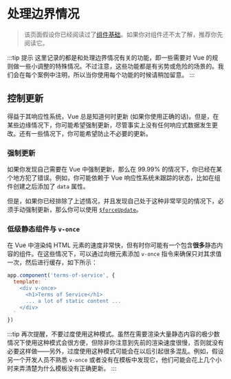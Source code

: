 # 处理边界情况

> 该页面假设你已经阅读过了[组件基础](component-basics.md)。如果你对组件还不太了解，推荐你先阅读它。

:::tip 提示
这里记录的都是和处理边界情况有关的功能，即一些需要对 Vue 的规则做一些小调整的特殊情况。不过注意，这些功能都是有劣势或危险的场景的。我们会在每个案例中注明，所以当你使用每个功能的时候请稍加留意。
:::

## 控制更新

得益于其响应性系统，Vue 总是知道何时更新 (如果你使用正确的话)。但是，在某些边缘情况下，你可能希望强制更新，尽管事实上没有任何响应式数据发生更改。还有一些情况下，你可能希望防止不必要的更新。

### 强制更新

如果你发现自己需要在 Vue 中强制更新，那么在 99.99% 的情况下，你已经在某个地方犯了错误。例如，你可能依赖于 Vue 响应性系统未跟踪的状态，比如在组件创建之后添加了 `data` 属性。

但是，如果你已经排除了上述情况，并且发现自己处于这种非常罕见的情况下，必须手动强制更新，那么你可以使用 [`$forceUpdate`](../api/instance-methods.html#forceupdate)。

### 低级静态组件与 `v-once`

在 Vue 中渲染纯 HTML 元素的速度非常快，但有时你可能有一个包含**很多**静态内容的组件。在这些情况下，可以通过向根元素添加 `v-once` 指令来确保只对其求值一次，然后进行缓存，如下所示：

```js
app.component('terms-of-service', {
  template: `
    <div v-once>
      <h1>Terms of Service</h1>
      ... a lot of static content ...
    </div>
  `
})
```

:::tip
再次提醒，不要过度使用这种模式。虽然在需要渲染大量静态内容的极少数情况下使用这种模式会很方便，但除非你注意到先前的渲染速度很慢，否则就没有必要这样做——另外，过度使用这种模式可能会在以后引起很多混乱。例如，假设另一个开发人员不熟悉 `v-once` 或者没有在模板中发现它，他们可能会花上几个小时来弄清楚为什么模板没有正确更新。
:::
